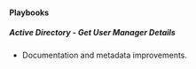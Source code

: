 #### Playbooks
##### Active Directory - Get User Manager Details
- Documentation and metadata improvements.